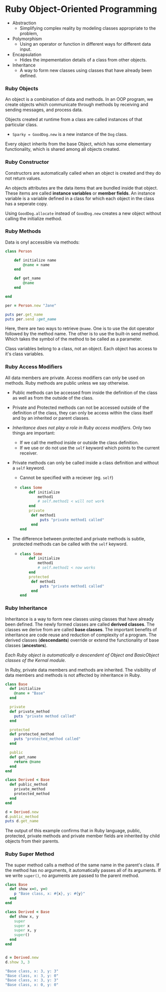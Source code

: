 # Ruby Object-Oriented Programming

- Abstraction
  - Simplifying complex reality by modeling classes appropriate to the problem,
- Polymorphism
  - Using an operator or function in different ways for different data input.
- Encapsulation
  - Hides the impementation details of a class from other objects.
- Inheritance
  - A way to form new classes using classes that have already been defined.



### Ruby Objects

An object is a combination of data and methods. In an OOP program, we create objects which communicate through methods by receiving and sending messages, and process data.

Objects created at runtime from a class are called instances of that particular class.

- `Sparky = GoodDog.new` is a new instance of the `Dog` class.

Every object inherits from the base Object, which has some elementary functionality, which is shared among all objects created.

### Ruby Constructor

Constructors are automatically called when an object is created and they do not return values.

An objects attributes are the data items that are bundled inside that object. These items are called **instance variables** or **member fields**. An instance variable is a variable defined in a class for which each object in the class has a seperate copy. 

Using `GoodDog.allocate` instead of `GoodDog.new` creates a new object without calling the initialize method.

### Ruby Methods

Data is onyl accessible via methods:

```ruby
class Person

    def initialize name
        @name = name
    end

    def get_name
        @name
    end

end

per = Person.new "Jane"

puts per.get_name
puts per.send :get_name
```

Here, there are two ways to retrieve `@name`. One is to use the dot operator followed by the method name. The other is to use the built-in send method. Which takes the symbol of the method to be called as a parameter.

Class variables belong to a class, not an object. Each object has access to it's class variables.

### Ruby Access Modifiers

All data members are private. Access modifiers can only be used on methods. Ruby methods are public unless we say otherwise.

- Public methods can be accessed from inside the definition of the class as well as from the outside of the class. 

- Private and Protected methods can not be accessed outside of the definition of the class, they can only be access within the class itself and by an inherited or parent classes.

- *Inheritance does not play a role in Ruby access modifiers*. Only two things are important:

  - If we call the method inside or outside the class definition.
  - If we use or do not use the `self` keyword which points to the current receiver.

- Private methods can only be called inside a class definition and without a `self` keyword.

  - Cannot be specified with a reciever (eg. `self`)

  - ```ruby
    class Some
        def initialize
            method1
            # self.method1 < will not work
        end
        private
         def method1
             puts "private method1 called"
         end
    end
    ```

- The difference between protected and private methods is subtle, protected methods can be called with the `self` keyword.

  - ```ruby
    class Some
        def initialize
            method1
            # self.method1 < now works
        end
        protected
         def method1
             puts "private method1 called"
         end
    end
    ```

### Ruby Inheritance

Inheritance is a way to form new classes using classes that have already been defined. The newly formed classes are called **derived classes**. The classes we derive from are called **base classes**. The important benefits of inheritance are code reuse and reduction of complexity of a program. The derived classes (**descendants**) override or extend the functionality of base classes (**ancestors**).

*Each Ruby object is automatically a descendent of Object and BasicObject classes of the Kernal module.*

In Ruby, private data members and methods are inherited. The visibility of data members and methods is not affected by inheritance in Ruby.

```ruby
class Base
  def initialize
    @name = "Base"
  end

  private
  def private_method
    puts "private method called"
  end

  protected
  def protected_method
    puts "protected_method called"
  end

  public
  def get_name
    return @name
  end
end

class Derived < Base
  def public_method
    private_method
    protected_method
  end
end

d = Derived.new
d.public_method
puts d.get_name
```

The output of this example confirms that in Ruby language, public, protected, private methods and private member fields are inherited by child objects from their parents.

### Ruby Super Method

The super method calls a method of the same name in the parent's class. If the method has no arguments, it automatically passes all of its arguments. If we write `super()`, no arguments are passed to the parent method.

```ruby
class Base
  def show x=0, y=0
    p "Base class, x: #{x}, y: #{y}"
  end
end

class Derived < Base
  def show x, y
    super
    super x
    super x, y
    super()
  end
end


d = Derived.new
d.show 3, 3

"Base class, x: 3, y: 3"
"Base class, x: 3, y: 0"
"Base class, x: 3, y: 3"
"Base class, x: 0, y: 0"
```

